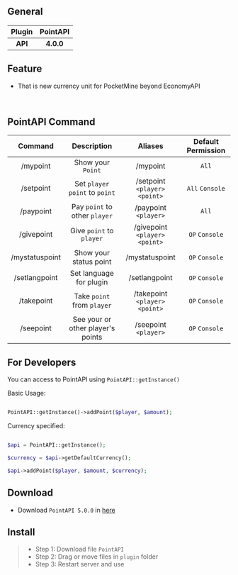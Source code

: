 
## General 


| **Plugin** | **PointAPI** |
| :-----: | :-----: |
| **API** | **4.0.0** |


## Feature

- That is new currency unit for PocketMine beyond EconomyAPI 

<br>

## PointAPI Command
| Command | Description | Aliases | Default Permission |
| :-----: | :-------: | :---------: | :-------: |
| /mypoint | Show your `Point` | /mypoint | `All` |
| /setpoint | Set `player` `point` to `point`| /setpoint `<player>` `<point>` | `All` `Console` |
| /paypoint | Pay `point` to other `player` | /paypoint `<player>` | `All` |
| /givepoint | Give `point` to `player` | /givepoint `<player>` `<point>` | `OP` `Console` |
| /mystatuspoint | Show your status point | /mystatuspoint | `OP` `Console` |
| /setlangpoint | Set language for plugin | /setlangpoint | `OP` `Console` |
| /takepoint | Take `point` from `player` | /takepoint `<player>` `<point>` | `OP` `Console` |
| /seepoint | See your or other player's points | /seepoint `<player>` | `OP` `Console` |


## For Developers

You can access to PointAPI using `PointAPI::getInstance()`

Basic Usage:

```php

PointAPI::getInstance()->addPoint($player, $amount);

```

Currency specified:

```php

$api = PointAPI::getInstance();

$currency = $api->getDefaultCurrency();

$api->addPoint($player, $amount, $currency);

```

## Download
- Download `PointAPI 5.0.0` in <a href="https://github.com/Clickedtran/PointAPI_4.0.0/releases/download/5.0.0/PointAPI_5.0.0.zip">here</a>

## Install
>- Step 1: Download file `PointAPI`
>- Step 2: Drag or move files in `plugin` folder
>- Step 3: Restart server and use



